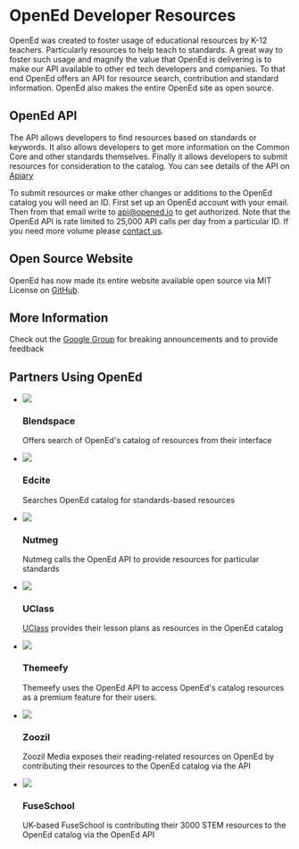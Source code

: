 OpenEd Developer Resources
==========================

OpenEd was created to foster usage of educational resources by K-12 teachers.  Particularly resources to help teach to standards.  A great way to foster such usage and magnify the value that OpenEd is delivering is to make our API available to other ed tech developers and companies.  To that end OpenEd offers an API for resource search, contribution and standard information.  OpenEd also makes the entire OpenEd site as open source. 

OpenEd API
----------
The API allows developers to find resources based on standards or keywords.  It also allows developers to get more information on the Common Core and other standards themselves. Finally it allows developers to submit resources for consideration to the catalog. You can see details of the API on [Apiary](http://docs.apiary.opened.io)

To submit resources or make other changes or additions to the OpenEd catalog you will need an ID. First set up an OpenEd account with your email.  Then from that email write to api@opened.io to get authorized.  Note that the OpenEd API is rate limited to 25,000 API calls per day from a particular ID. If you need more volume please [contact us](mailto:api@opened.io). 

Open Source Website
-------------------
OpenEd has now made its entire website available open source via MIT License on [GitHub](http://github.com/openedinc/opened.io). 

More Information
----------------
Check out the [Google Group](https://groups.google.com/forum/#!forum/openedapi) for breaking announcements and to provide feedback

Partners Using OpenEd
---------------------

<ul class="thumbnails">
  <li class="span7">
    <div class="thumbnail">
      <a href="http://blendspace.com/">
        <img src="https://s3.amazonaws.com/edcanvas.assets/blendspace-logo.png"/>
      </a>
    </div>
    <div class="caption">
      <h3>Blendspace</h3>
      <p>Offers search of OpenEd&#39;s catalog of resources from their interface</p>
    </div>
  </li>
  <li class="span7">
    <div class="thumbnail">
      <a href="http://edcite.com">
        <img src="http://edcite.com/images/edciteNew175.png"/>
      </a>
    </div>
    <div class="caption">
      <h3>Edcite</h3>
      <p>Searches OpenEd catalog for standards-based resources</p>
    </div>
  </li>
  <li class="span7">
    <div class="thumbnail">
      <a href="http://nutmegeducation.com">
        <img src="https://encrypted-tbn3.gstatic.com/images?q=tbn:ANd9GcQLYA-fflR0XDf9-4cPoYSa5HbXmLL2KMf6Hn4KerwAP7pNYPfvlA"/>
      </a>
    </div>
    <div class="caption">
      <h3>Nutmeg</h3>
      <p>Nutmeg calls the OpenEd API to provide resources for particular standards</p>
    </div>
  </li>
  <li class="span7">
    <div class="thumbnail">
      <a href="http://uclass.org">
        <img src="http://uclassteachers.files.wordpress.com/2013/05/cropped-uclass_icon.png"/>
      </a>
    </div>
    <div class="caption">
      <h3>UClass</h3>
      <p><a href="http://uclass.org">UClass</a> provides their lesson plans as resources in the OpenEd catalog</p>
    </div>
  </li>
  <li class="span7">
    <div class="thumbnail">
      <a href="http://themeefy.com">
        <img src="http://www.themeefy.com/assets/img/xlogo_lp.png.pagespeed.ic.VTlOzuCKi-.png"/>
      </a>
    </div>
    <div class="caption">
      <h3>Themeefy</h3>
      <p>Themeefy uses the OpenEd API to access OpenEd's catalog resources as a premium feature for their users. </p>
    </div>
  </li>
  <li class="span7">
    <div class="thumbnail">
      <a href="http://zoozil.com">
        <img src="http://www.zoozil.com/images/zoozilLogo2.png"/>
      </a>
    </div>
    <div class="caption">
      <h3>Zoozil</h3>
      <p>Zoozil Media exposes their reading-related resources on OpenEd by contributing their resources to the OpenEd catalog via the API</p>
    </div>      
  </li>
  <li class="span7">
    <div class="thumbnail">
      <a href="http://www.youtube.com/virtualschool">
        <img src="https://pbs.twimg.com/profile_images/378800000664312607/69d36a9528baf2917ef10e342af2040d_bigger.png"/>
      </a>
    </div>
    <div class="caption">
      <h3>FuseSchool</h3>
      <p>UK-based FuseSchool is contributing their 3000 STEM resources to the OpenEd catalog via the OpenEd API
    </div>
  </li>
</ul>

